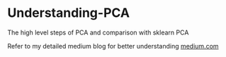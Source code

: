 # Understanding-PCA
The high level steps of PCA and comparison with sklearn PCA <br>

Refer to my detailed medium blog for better understanding [medium.com](https://medium.com/@gskdhiman/understanding-principle-component-analysis-pca-step-by-step-e7a4bb4031d9?source=friends_link&sk=3869801e2d417d1835cf10eff2848f26)
